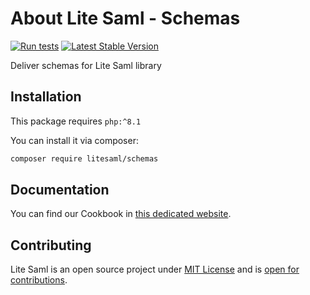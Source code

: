 # About Lite Saml - Schemas

[![Run tests](https://github.com/litesaml/schemas/actions/workflows/run_tests.yml/badge.svg)](https://github.com/litesaml/schemas/actions/workflows/run_tests.yml)
[![Latest Stable Version](https://poser.pugx.org/litesaml/schemas/v/stable)](https://packagist.org/packages/litesaml/schemas)

Deliver schemas for Lite Saml library

## Installation

This package requires `php:^8.1`

You can install it via composer:

```bash
composer require litesaml/schemas
```

## Documentation

You can find our Cookbook in [this dedicated website](https://litesaml.github.io/cookbook/).

## Contributing

Lite Saml is an open source project under [MIT License](https://github.com/litesaml/schemas/blob/master/LICENSE.md) and is [open for contributions](https://github.com/litesaml/schemas/blob/master/CONTRIBUTING.md).
